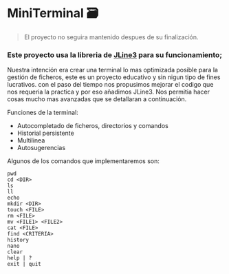 # MiniTerminal 🗃️

> El proyecto no seguira mantenido despues de su finalización.

### Este proyecto usa la libreria de  [JLine3](https://github.com/jline/jline3) para su funcionamiento;

Nuestra intención era crear una terminal lo mas optimizada posible para la gestión de ficheros, este es un proyecto educativo y sin nigun tipo de fines lucrativos. con el paso del tiempo nos propusimos mejorar el codigo que nos requeria la practica y por eso añadimos JLine3. Nos permitia hacer cosas mucho mas avanzadas que se detallaran a continuación.

Funciones de la terminal:
- Autocompletado de ficheros, directorios y comandos
- Historial persistente
- Multilinea
- Autosugerencias

Algunos de los comandos que implementaremos son:
```
pwd
cd <DIR>
ls
ll
echo
mkdir <DIR>
touch <FILE>
rm <FILE>
mv <FILE1> <FILE2>
cat <FILE>
find <CRITERIA>
history
nano
clear
help | ?
exit | quit
```
